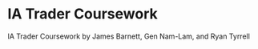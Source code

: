 IA Trader Coursework
====================

IA Trader Coursework by James Barnett, Gen Nam-Lam, and Ryan Tyrrell
